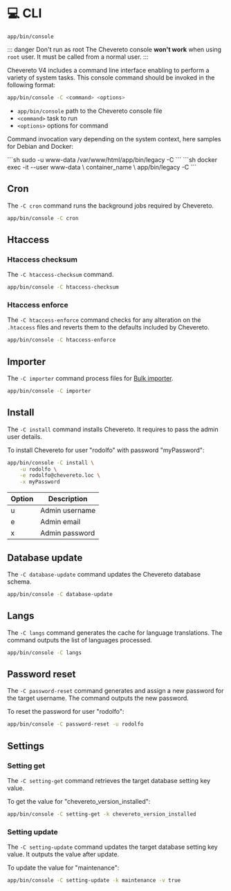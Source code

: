 # 💻 CLI

`app/bin/console`

::: danger Don't run as root
The Chevereto console **won't work** when using `root` user. It must be called from a normal user.
:::

Chevereto V4 includes a command line interface enabling to perform a variety of system tasks. This console command should be invoked in the following format:

```sh
app/bin/console -C <command> <options>
```

* `app/bin/console` path to the Chevereto console file
* `<command>` task to run
* `<options>` options for command

Command invocation vary depending on the system context, here samples for Debian and Docker:

<code-group>
<code-block title="Debian">
```sh
sudo -u www-data /var/www/html/app/bin/legacy -C <command> <options>
```
</code-block>

<code-block title="Docker">
```sh
docker exec -it --user www-data \
    container_name \
    app/bin/legacy -C <command> <options>
```
</code-block>
</code-group>

## Cron

The `-C cron` command runs the background jobs required by Chevereto.

```sh
app/bin/console -C cron
```

## Htaccess

### Htaccess checksum

The `-C htaccess-checksum` command.

```sh
app/bin/console -C htaccess-checksum
```

### Htaccess enforce

The `-C htaccess-enforce` command checks for any alteration on the `.htaccess` files and reverts them to the defaults included by Chevereto.

```sh
app/bin/console -C htaccess-enforce
```

## Importer

The `-C importer` command process files for [Bulk importer](https://v4-admin.chevereto.com/dashboard/bulk-importer.html).

```sh
app/bin/console -C importer
```

## Install

The `-C install` command installs Chevereto. It requires to pass the admin user details.

To install Chevereto for user "rodolfo" with password "myPassword":

```sh
app/bin/console -C install \
    -u rodolfo \
    -e rodolfo@chevereto.loc \
    -x myPassword
```

| Option | Description    |
| ------ | -------------- |
| u      | Admin username |
| e      | Admin email    |
| x      | Admin password |

## Database update

The `-C database-update` command updates the Chevereto database schema.

```sh
app/bin/console -C database-update
```

## Langs

The `-C langs` command generates the cache for language translations. The command outputs the list of languages processed.

```sh
app/bin/console -C langs
```

## Password reset

The `-C password-reset` command generates and assign a new password for the target username. The command outputs the new password.

To reset the password for user "rodolfo":

```sh
app/bin/console -C password-reset -u rodolfo
```

## Settings

### Setting get

The `-C setting-get` command retrieves the target database setting key value.

To get the value for "chevereto_version_installed":

```sh
app/bin/console -C setting-get -k chevereto_version_installed
```

### Setting update

The `-C setting-update` command updates the target database setting key value. It outputs the value after update.

To update the value for "maintenance":

```sh
app/bin/console -C setting-update -k maintenance -v true
```

